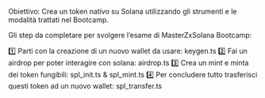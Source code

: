 Obiettivo:
Crea un token nativo su Solana utilizzando gli strumenti e le modalità trattati nel Bootcamp.

Gli step da completare per svolgere l’esame di MasterZxSolana Bootcamp:

1️⃣ Parti con la creazione di un nuovo wallet da usare: keygen.ts
2️⃣ Fai un airdrop per poter interagire con solana: airdrop.ts
3️⃣ Crea un mint e minta dei token fungibili: spl_init.ts & spl_mint.ts
4️⃣ Per concludere tutto trasferisci questi token ad un nuovo wallet: spl_transfer.ts
